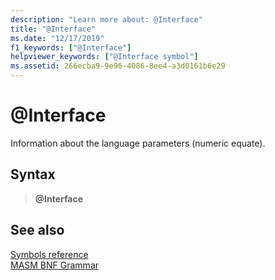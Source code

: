 ```yaml
---
description: "Learn more about: @Interface"
title: "@Interface"
ms.date: "12/17/2019"
f1_keywords: ["@Interface"]
helpviewer_keywords: ["@Interface symbol"]
ms.assetid: 266ecba9-9e96-4086-8ee4-a3d0161b6e29
---
```

# \@Interface

Information about the language parameters (numeric equate).

## Syntax

> **\@Interface**

## See also

[Symbols reference](symbols-reference.md)\
[MASM BNF Grammar](masm-bnf-grammar.md)
